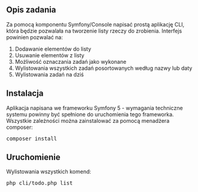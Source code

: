 <h2>Opis zadania</h2>
Za pomocą komponentu Symfony/Console napisać prostą aplikację CLI, która będzie pozwalała na tworzenie listy rzeczy do zrobienia.
Interfejs powinien pozwalać na:
<ol>
    <li>Dodawanie elementów do listy</li>
    <li>Usuwanie elementów z listy</li>
    <li>Możliwość oznaczania zadań jako wykonane</li>
    <li>Wylistowania wszystkich zadań posortowanych według nazwy lub daty</li>
    <li>Wylistowania zadań na dziś</li>
</ol>

<h2>Instalacja</h2>
Aplikacja napisana we frameworku Symfony 5 - wymagania techniczne systemu powinny być spełnione do uruchomienia tego frameworka.
Wszystkie zależności można zainstalować za pomocą menadżera composer:
<pre>composer install</pre>

<h2>Uruchomienie</h2>
Wylistowania wszystkich komend:
<pre>php cli/todo.php list</pre>